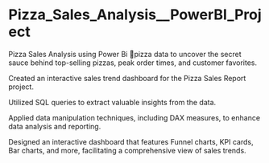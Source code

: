 # Pizza_Sales_Analysis__PowerBI_Project
 Pizza Sales Analysis using Power Bi 🍕pizza data to uncover the secret sauce behind top-selling pizzas, peak order times, and customer favorites. 

Created an interactive sales trend dashboard for the Pizza Sales Report project.

Utilized SQL queries to extract valuable insights from the data.

Applied data manipulation techniques, including DAX measures, to enhance data analysis and reporting.

Designed an interactive dashboard that features Funnel charts, KPI cards, Bar charts, and more, facilitating a comprehensive view of sales trends.
